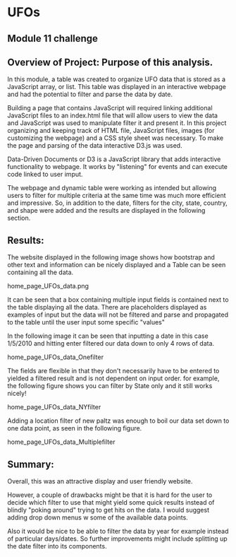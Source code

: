 # UFOs
## Module 11 challenge

## Overview of Project: Purpose of this analysis.

In this module, a table was created to organize UFO data that is stored as a JavaScript array, or list. This table was displayed in an interactive webpage and had the potential to filter and parse the data by date.

Building a page that contains JavaScript will required linking additional JavaScript files to an index.html file that will allow users to view the data and JavaScript was used to manipulate filter it and present it.  In this project organizing and keeping track of HTML file, JavaScript files, images (for customizing the webpage) and a CSS style sheet was necessary.  To make the page and parsing of the data interactive D3.js was used.

Data-Driven Documents or D3 is a JavaScript library that adds interactive functionality to webpage. It works by "listening" for events and can execute code linked to user imput.

The webpage and dynamic table were working as intended but allowing users to filter for multiple criteria at the same time was much more efficient and impressive.  So, in addition to the date, filters for the city, state, country, and shape were added and the results are displayed in the following section.

## Results: 

The website displayed in the following image shows how bootstrap and other text and information can be nicely displayed and a Table can be seen containing all the data.

home_page_UFOs_data.png

It can be seen that a box containing multiple input fields is contained next to the table displaying all the data.  There are placeholders displayed as examples of input but the data will not be filtered and parse and propagated to the table until the user input some specific "values" 

In the following image it can be seen that inputting a date in this case 1/5/2010 and hitting enter filtered our data down to only 4 rows of data.  

home_page_UFOs_data_Onefilter

The fields are flexible in that they don't necessarily have to be entered to yielded a filtered result and is not dependent on input order.
for example, the following figure shows you can filter by State only and it still works nicely!

home_page_UFOs_data_NYfilter


Adding a location filter of new paltz was enough to boil our data set down to one data point, as seen in the following figure.

home_page_UFOs_data_Multiplefilter


## Summary: 

Overall, this was an attractive display and user friendly website.

However, a couple of drawbacks might be that it is hard for the user to decide which filter to use that might yield some quick results instead of blindly "poking around" trying to get hits on the data.  I would suggest adding drop down menus w some of the available data points.

Also it would be nice to be able to filter the data by year for example instead of particular days/dates.  So further improvements might include splitting up the date filter into its components.
